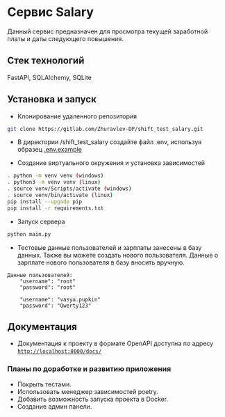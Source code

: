 # Сервис Salary
Данный сервис предназначен для просмотра текущей заработной платы и даты следующего повышения.

## Стек технологий
FastAPI, SQLAlchemy, SQLite

## Установка и запуск
- Клонирование удаленного репозитория
```bash
git clone https://gitlab.com/Zhuravlev-DP/shift_test_salary.git
```
- В директории /shift_test_salary создайте файл .env, используя образец [.env.example](shift_test_salary/.env.example)

- Создание виртуального окружения и установка зависимостей
```bash
. python -m venv venv (windows)
. python3 -m venv venv (linux)
. source venv/Scripts/activate (windows)
. source venv/bin/activate (linux)
pip install --upgade pip
pip install -r requirements.txt
```
- Запуск сервера
```bash
python main.py
```
- Тестовые данные пользователей и зарплаты занесены в базу данных. Также вы можете создать нового пользователя. Данные о зарплате нового пользователя в базу вносить вручную.
```
Данные пользователей:
    "username": "root"
    "password": "root"

    "username": "vasya.pupkin"
    "password": "Qwerty123"
```

## Документация
- Документация к проекту в формате OpenAPI доступна по адресу [`http://localhost:8000/docs/`](`http://localhost:8000/docs`)

### Планы по доработке и развитию приложения
- Покрыть тестами.
- Использовать менеджер зависимостей poetry.
- Добавить возможность запуска проекта в Docker.
- Создание админ панели.